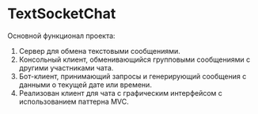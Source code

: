 # TextSocketChat
Основной функционал проекта:
1. Сервер для обмена текстовыми сообщениями.
2. Консольный клиент, обменивающийся групповыми сообщениями с другими участниками чата.
3. Бот-клиент, принимающий запросы и генерирующий сообщения с данными о текущей дате или времени.
4. Реализован клиент для чата с графическим интерфейсом с использованием паттерна MVC.
